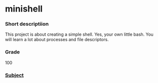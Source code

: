 # minishell


### Short descriptiion
This project is about creating a simple shell. Yes, your own little bash. You will learn a lot about processes and file descriptors.

### Grade
100

### [Subject](en.subject.pdf)
